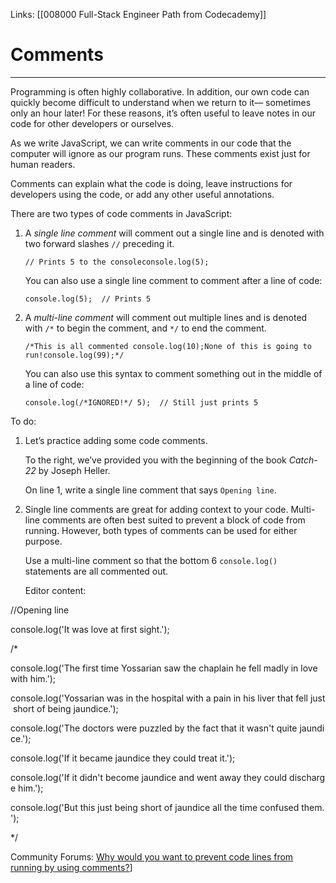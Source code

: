 Links: [[008000 Full-Stack Engineer Path from Codecademy]]
# Comments
---
Programming is often highly collaborative. In addition, our own code can quickly become difficult to understand when we return to it— sometimes only an hour later! For these reasons, it’s often useful to leave notes in our code for other developers or ourselves.

As we write JavaScript, we can write comments in our code that the computer will ignore as our program runs. These comments exist just for human readers.

Comments can explain what the code is doing, leave instructions for developers using the code, or add any other useful annotations.

There are two types of code comments in JavaScript:

1.  A _single line comment_ will comment out a single line and is denoted with two forward slashes `//` preceding it.
   
		// Prints 5 to the consoleconsole.log(5);
    
    You can also use a single line comment to comment after a line of code:
    
    	console.log(5);  // Prints 5 
    
2.  A _multi-line comment_ will comment out multiple lines and is denoted with `/*` to begin the comment, and `*/` to end the comment.
    
    	/*This is all commented console.log(10);None of this is going to run!console.log(99);*/
    
    You can also use this syntax to comment something out in the middle of a line of code:
    
    	console.log(/*IGNORED!*/ 5);  // Still just prints 5 
		
To do:
1. Let’s practice adding some code comments.
	
	To the right, we’ve provided you with the beginning of the book _Catch-22_ by Joseph Heller.
	
	On line 1, write a single line comment that says `Opening line`.

2. Single line comments are great for adding context to your code. Multi-line comments are often best suited to prevent a block of code from running. However, both types of comments can be used for either purpose.
	
	Use a multi-line comment so that the bottom 6 `console.log()` statements are all commented out.
	
	Editor content:
	
//Opening line

console.log('It was love at first sight.');

/*

console.log('The first time Yossarian saw the chaplain he fell madly in love with him.');

console.log('Yossarian was in the hospital with a pain in his liver that fell just short of being jaundice.');

console.log('The doctors were puzzled by the fact that it wasn\'t quite jaundice.');

console.log('If it became jaundice they could treat it.');

console.log('If it didn\'t become jaundice and went away they could discharge him.');

console.log('But this just being short of jaundice all the time confused them.');

*/

Community Forums:
[ Why would you want to prevent code lines from running by using comments?](https://discuss.codecademy.com/t/why-would-you-want-to-prevent-code-lines-from-running-by-using-comments/487885)]